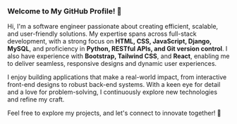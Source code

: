 ### Welcome to My GitHub Profile! 👋

Hi, I'm a software engineer passionate about creating efficient, scalable, and user-friendly solutions. My expertise spans across full-stack development, with a strong focus on **HTML, CSS, JavaScript, Django, MySQL**, and proficiency in **Python, RESTful APIs, and Git version control**. I also have experience with **Bootstrap, Tailwind CSS**, and **React**, enabling me to deliver seamless, responsive designs and dynamic user experiences. 

I enjoy building applications that make a real-world impact, from interactive front-end designs to robust back-end systems. With a keen eye for detail and a love for problem-solving, I continuously explore new technologies and refine my craft. 

Feel free to explore my projects, and let's connect to innovate together! 🚀
